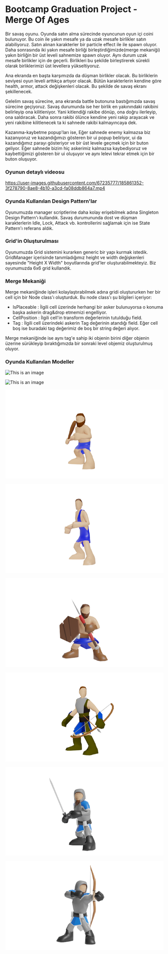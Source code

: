 # Bootcamp Graduation Project - Merge Of Ages
 Bir savaş oyunu.
 Oyunda satın alma sürecinde oyuncunun oyun içi coini bulunuyor. Bu coin ile yakın mesafe ya da uzak mesafe birlikler satın alabiliyoruz.
 Satın alınan karakterler bir particle effect ile ile spawn oluyor.
 Daha sonrasında iki yakın mesafe birliği birleştirdiğimizde(merge mekaniği) yakın birliğin bir üst leveli sahnemize spawn oluyor.
 Aynı durum uzak mesafe birlikler için de geçerli. Birlikleri bu şekilde birleştirerek sürekli olarak birliklerimizi üst levellera yükseltiyoruz.
 
 Ana ekranda en başta karşımızda da düşman birlikler olacak. Bu birliklerin seviyesi oyun leveli arttıkça artıyor olacak.
 Bütün karakterlerin kendine göre health, armor, attack değişkenleri olacak.
 Bu şekilde de savaş ekranı şekillenecek.
 
 Gelelim savaş sürecine,
 ana ekranda battle butonuna bastığımızda savaş sürecine geçiyoruz.
 Savaş durumunda ise her birlik en yakınındaki rakibini belirleyip ona kilitleniyor.
 Yani kitlendiği rakibe dönüp, ona doğru ilerleyip, ona saldıracak.
 Daha sonra rakibi ölünce kendine yeni rakip arayacak ve yeni rakibine kilitlenecek ta ki sahnede rakibi kalmayıncaya dek.
 
 Kazanma-kaybetme popup'ları ise,
 Eğer sahnede enemy kalmazsa biz kazanıyoruz ve kazandığımızı gösteren bir ui popup beliriyor, ui da kazandığımız parayı gösteriyor ve 
 bir üst levele geçmek için bir buton geliyor.
 Eğer sahnede bizim hiç askerimiz kalmazsa kaybediyoruz ve kaybettiğimizi gösteren bir ui oluşuyor ve aynı lelevi tekrar etmek için bir buton oluşuyor.
 
 <h3>Oyunun detaylı videosu</h3>

https://user-images.githubusercontent.com/67235777/185861352-3f278790-8ae8-4b10-a3cd-fa08ddb864a7.mp4

<h3> Oyunda Kullanılan Design Pattern'lar</h3>
 
 Oyunumuzda manager scriptlerine daha kolay erişebilmek adına Singleton Design Pattern'ı kullandık. Savaş durumununda dost ve düşman karakterlerin Idle, Lock, Attack vb. kontrollerini sağlamak için ise State Pattern'ı referans aldık.
 
 <h3>Grid'in Oluşturulması</h3>
 
 Oyunumuzda Grid sistemini kurarken generic bir yapı kurmak istedik. GridManager içerisinde tanımladığımız height ve width değişkenleri sayesinde "Height X Width" boyutlarında grid'ler oluşturabilmekteyiz. Biz oyunumuzda 6x6 grid kullandık.
 
 <h3>Merge Mekaniği</h3>
 
 Merge mekaniğinde işleri kolaylaştırabilmek adına gridi oluştururken her bir cell için bir Node class'ı oluşturduk. Bu node class'ı şu bilgileri içeriyor:
 - IsPlaceable : İlgili cell üzerinde herhangi bir asker bulunuyorsa o konuma başka askerin drag&drop etmemizi engelliyor.
 - CellPosition : İlgili cell'in transform değerlerinin tutulduğu field.
 - Tag : İlgili cell üzerindeki askerin Tag değerinin atandığı field. Eğer cell boş ise buradaki tag değerimiz de boş bir string değeri alıyor.
 
 Merge mekaniğinde ise aynı tag'e sahip iki objenin birini diğer objenin üzerine sürükleyip bıraktığımızda bir sonraki level objemiz oluşturulmuş oluyor. 
 
 
 <h3>Oyunda Kullanılan Modeller</h3>
 
 ![This is an image](https://cdn.discordapp.com/attachments/1002126905266425869/1011018478502817983/GameScene2.png)
 
 ![This is an image](https://cdn.discordapp.com/attachments/1002127222037024808/1010100799730368582/Render_Scene.png)
 
 ![This is an image](https://raw.githubusercontent.com/harunesad/Bootcamp-Graduation-Project/main/Assets/Art/Images/CRender2-removebg-preview.png)
 
 ![This is an image](https://raw.githubusercontent.com/harunesad/Bootcamp-Graduation-Project/main/Assets/Art/Images/CRender3-removebg-preview.png)
 
 ![This is an image](https://raw.githubusercontent.com/harunesad/Bootcamp-Graduation-Project/main/Assets/Art/Images/Render_SCharacter4-removebg-preview.png)
 
 ![This is an image](https://raw.githubusercontent.com/harunesad/Bootcamp-Graduation-Project/main/Assets/Art/Images/CRender-removebg-preview.png)
 
 ![This is an image](https://raw.githubusercontent.com/harunesad/Bootcamp-Graduation-Project/main/Assets/Art/Images/Render_SCharacter2-removebg-preview.png)
 
 ![This is an image](https://raw.githubusercontent.com/harunesad/Bootcamp-Graduation-Project/main/Assets/Art/Images/Render_SCharacter8-removebg-preview.png)
